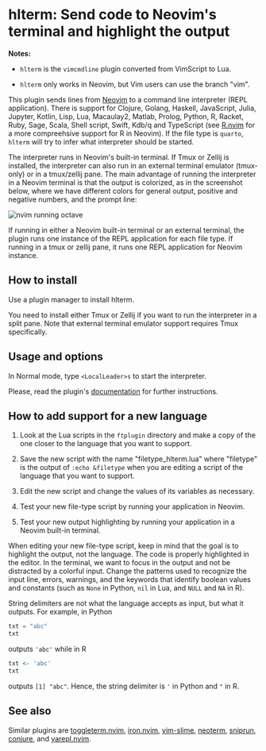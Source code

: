 # hlterm: Send code to Neovim's terminal and highlight the output

**Notes:**

- `hlterm` is the `vimcmdline` plugin converted from VimScript to Lua.

- `hlterm` only works in Neovim, but Vim users can use the branch "vim".

This plugin sends lines from [Neovim] to a command line
interpreter (REPL application). There is support for
Clojure, Golang, Haskell, JavaScript, Julia, Jupyter, Kotlin, Lisp,
Lua, Macaulay2, Matlab, Prolog, Python, R, Racket, Ruby, Sage,
Scala, Shell script, Swift, Kdb/q and TypeScript
(see [R.nvim] for a more compreehsive support for R in Neovim).
If the file type is `quarto`, `hlterm` will try to infer what interpreter
should be started.

The interpreter runs in Neovim's built-in terminal.
If Tmux or Zellij is installed, the interpreter can also run in
an external terminal emulator (tmux-only) or in a tmux/zellij pane. The main
advantage of running the interpreter in a Neovim terminal is that the output is
colorized, as in the screenshot below, where we have different colors for
general output, positive and negative numbers, and the prompt line:

![nvim running octave](https://cloud.githubusercontent.com/assets/891655/7090493/5fba2426-df71-11e4-8eb8-f17668d9361a.png)

If running in either a Neovim built-in terminal or an external terminal, the
plugin runs one instance of the REPL application for each file type. If
running in a tmux or zellij pane, it runs one REPL application for Neovim instance.

## How to install

Use a plugin manager to install hlterm.

You need to install either Tmux or Zellij if you want to run the interpreter in
a split pane. Note that external terminal emulator support requires Tmux
specifically.


## Usage and options

In Normal mode, type `<LocalLeader>s` to start the interpreter.

Please, read the plugin's
[documentation](https://raw.githubusercontent.com/jalvesaq/hlterm/master/doc/hlterm.txt)
for further instructions.


## How to add support for a new language

  1. Look at the Lua scripts in the `ftplugin` directory and make a copy of
     the one closer to the language that you want to support.

  2. Save the new script with the name "filetype\_hlterm.lua" where
     "filetype" is the output of `:echo &filetype` when you are editing a
     script of the language that you want to support.

  3. Edit the new script and change the values of its variables as necessary.

  4. Test your new file-type script by running your application in Neovim.

  5. Test your new output highlighting by running your application in a
     Neovim built-in terminal.

When editing your new file-type script, keep in mind that the goal is to
highlight the output, not the language. The code is properly highlighted in
the editor. In the terminal, we want to focus in the output and not be
distracted by a colorful input. Change the patterns used to recognize the
input line, errors, warnings, and the keywords that identify boolean values
and constants (such as `None` in Python, `nil` in Lua, and `NULL` and `NA` in
R).

String delimiters are not what the language accepts as input, but what it
outputs. For example, in Python

```python
txt = "abc"
txt
```

outputs `'abc'` while in R

```r
txt <- 'abc'
txt
```

outputs `[1] "abc"`.
Hence, the string delimiter is `'` in Python and `"` in R.


## See also

Similar plugins are [toggleterm.nvim], [iron.nvim], [vim-slime], [neoterm],
[sniprun], [conjure], and [yarepl.nvim].

[Neovim]: https://github.com/neovim/neovim
[R.nvim]: https://github.com/R-nvim/R.nvim
[toggleterm.nvim]: https://github.com/akinsho/toggleterm.nvim
[iron.nvim]: https://github.com/Vigemus/iron.nvim
[vim-slime]: https://github.com/jpalardy/vim-slime
[neoterm]: https://github.com/kassio/neoterm
[sniprun]: https://github.com/michaelb/sniprun
[conjure]: https://github.com/Olical/conjure
[yarepl.nvim]: https://github.com/milanglacier/yarepl.nvim
